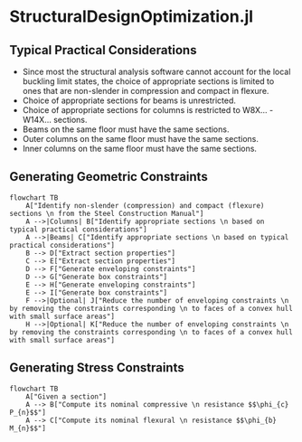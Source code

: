 # StructuralDesignOptimization.jl

## Typical Practical Considerations

- Since most the structural analysis software cannot account for the local buckling limit states, the choice of appropriate sections is limited to ones that are non-slender in compression and compact in flexure.
- Choice of appropriate sections for beams is unrestricted.
- Choice of appropriate sections for columns is restricted to W8X... - W14X... sections.
- Beams on the same floor must have the same sections.
- Outer columns on the same floor must have the same sections.
- Inner columns on the same floor must have the same sections.

## Generating Geometric Constraints

```mermaid
flowchart TB
    A["Identify non-slender (compression) and compact (flexure) sections \n from the Steel Construction Manual"]
    A -->|Columns| B["Identify appropriate sections \n based on typical practical considerations"]
    A -->|Beams| C["Identify appropriate sections \n based on typical practical considerations"]
    B --> D["Extract section properties"]
    C --> E["Extract section properties"]
    D --> F["Generate enveloping constraints"]
    D --> G["Generate box constraints"]
    E --> H["Generate enveloping constraints"]
    E --> I["Generate box constraints"]
    F -->|Optional| J["Reduce the number of enveloping constraints \n by removing the constraints corresponding \n to faces of a convex hull with small surface areas"]
    H -->|Optional| K["Reduce the number of enveloping constraints \n by removing the constraints corresponding \n to faces of a convex hull with small surface areas"]
```

## Generating Stress Constraints

```mermaid
flowchart TB
    A["Given a section"]
    A --> B["Compute its nominal compressive \n resistance $$\phi_{c} P_{n}$$"]
    A --> C["Compute its nominal flexural \n resistance $$\phi_{b} M_{n}$$"]
```